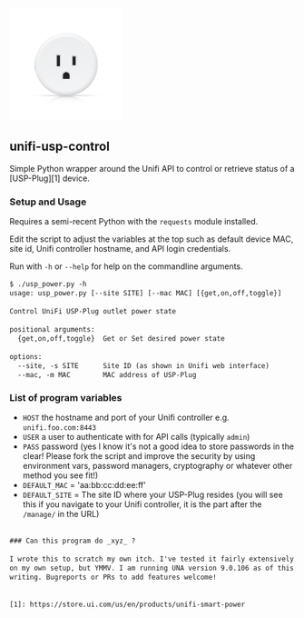 <img src=usp-plug.png width=200>

## unifi-usp-control

Simple Python wrapper around the Unifi API to control or retrieve status of a [USP-Plug][1] device.

### Setup and Usage

Requires a semi-recent Python with the `requests` module installed.

Edit the script to adjust the variables at the top such as default device MAC, site id, Unifi controller hostname, and API login credentials.

Run with `-h` or `--help` for help on the commandline arguments.

```
$ ./usp_power.py -h
usage: usp_power.py [--site SITE] [--mac MAC] [{get,on,off,toggle}]

Control UniFi USP-Plug outlet power state

positional arguments:
  {get,on,off,toggle}  Get or Set desired power state

options:
  --site, -s SITE      Site ID (as shown in Unifi web interface)
  --mac, -m MAC        MAC address of USP-Plug
```

### List of program variables

- `HOST` the hostname and port of your Unifi controller e.g. `unifi.foo.com:8443`
- `USER` a user to authenticate with for API calls (typically `admin`)
- `PASS` password (yes I know it's not a good idea to store passwords in the clear! Please fork the script and improve the security by using environment vars, password managers, cryptography or whatever other method you see fit!)
- `DEFAULT_MAC` = 'aa:bb:cc:dd:ee:ff'
- `DEFAULT_SITE` = The site ID where your USP-Plug resides (you will see this if you navigate to your Unifi controller, it is the part after the `/manage/` in the URL)
```

### Can this program do _xyz_ ?

I wrote this to scratch my own itch. I've tested it fairly extensively on my own setup, but YMMV. I am running UNA version 9.0.106 as of this writing. Bugreports or PRs to add features welcome!


[1]: https://store.ui.com/us/en/products/unifi-smart-power
